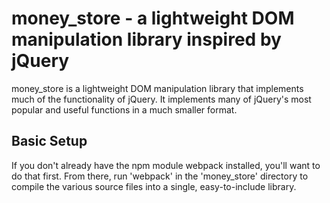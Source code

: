 # money_store - a lightweight DOM manipulation library inspired by jQuery

money_store is a lightweight DOM manipulation library that implements much of the functionality of jQuery. It implements many of jQuery's most popular and useful functions in a much smaller format.

## Basic Setup

If you don't already have the npm module webpack installed, you'll want to do that first. From there, run 'webpack' in the 'money_store' directory to compile the various source files into a single, easy-to-include library. 

